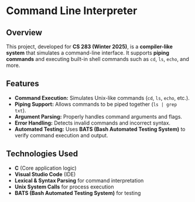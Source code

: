 # **Command Line Interpreter**  

## **Overview**  
This project, developed for **CS 283 (Winter 2025)**, is a **compiler-like system** that simulates a command-line interface. It supports **piping commands** and executing built-in shell commands such as `cd`, `ls`, `echo`, and more.  

## **Features**  
- **Command Execution:** Simulates Unix-like commands (`cd`, `ls`, `echo`, etc.).  
- **Piping Support:** Allows commands to be piped together (`ls | grep txt`).  
- **Argument Parsing:** Properly handles command arguments and flags.  
- **Error Handling:** Detects invalid commands and incorrect syntax.  
- **Automated Testing:** Uses **BATS (Bash Automated Testing System)** to verify command execution and output.  

## **Technologies Used**  
- **C** (Core application logic)
- **Visual Studio Code** (IDE)
- **Lexical & Syntax Parsing** for command interpretation  
- **Unix System Calls** for process execution  
- **BATS (Bash Automated Testing System)** for testing 
